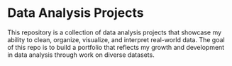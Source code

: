 # Data Analysis Projects

This repository is a collection of data analysis projects that showcase my ability to clean, organize, visualize, and interpret real-world data.
The goal of this repo is to build a portfolio that reflects my growth and development in data analysis through work on diverse datasets.
